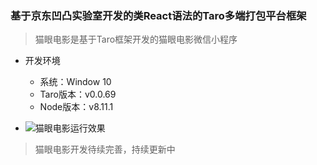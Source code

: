### 基于京东凹凸实验室开发的类React语法的Taro多端打包平台框架
> 猫眼电影是基于Taro框架开发的猫眼电影微信小程序

-  开发环境
    - 系统：Window 10
    - Taro版本：v0.0.69
    - Node版本：v8.11.1
    
- ![猫眼电影运行效果](https://github.com/Harhao/miniProgram/blob/master/demo1.gif?raw=true)

> 猫眼电影开发待续完善，持续更新中
